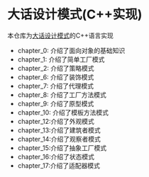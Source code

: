 # 大话设计模式(C++实现)

本仓库为[大话设计模式](https://book.douban.com/subject/2334288/)的C++语言实现

* chapter_0: 介绍了面向对象的基础知识
* chapter_1: 介绍了简单工厂模式
* chapter_2: 介绍了策略模式
* chapter_6: 介绍了装饰模式
* chapter_7: 介绍了代理模式
* chapter_8: 介绍了工厂方法模式
* chapter_9: 介绍了原型模式
* chapter_10: 介绍了模板方法模式
* chapter_12:介绍了外观模式
* chapter_13:介绍了建筑者模式
* chapter_14:介绍了观察者模式
* chapter_15:介绍了抽象工厂模式
* chapter_16:介绍了状态模式
* chapter_17:介绍了适配器模式
